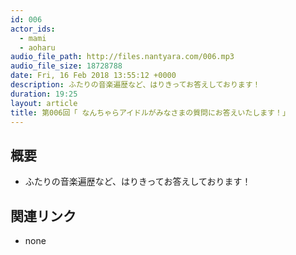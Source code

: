 ```yaml
---
id: 006
actor_ids:
  - mami
  - aoharu
audio_file_path: http://files.nantyara.com/006.mp3
audio_file_size: 18728788
date: Fri, 16 Feb 2018 13:55:12 +0000
description: ふたりの音楽遍歴など、はりきってお答えしております！
duration: 19:25
layout: article
title: 第006回「 なんちゃらアイドルがみなさまの質問にお答えいたします！」
---
```

## 概要

* ふたりの音楽遍歴など、はりきってお答えしております！

## 関連リンク

* none
